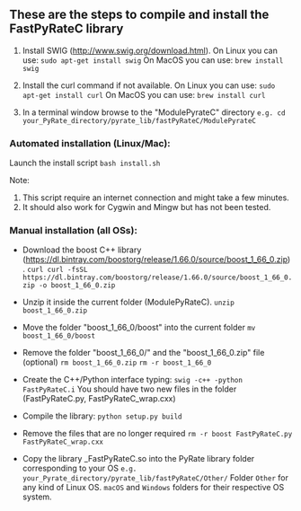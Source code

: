 ## These are the steps to compile and install the FastPyRateC library


1. Install SWIG (http://www.swig.org/download.html).
   On Linux you can use: `sudo apt-get install swig`
   On MacOS you can use: `brew install swig`

2. Install the curl command if not available.
    On Linux you can use: `sudo apt-get install curl`
    On MacOS you can use: `brew install curl`

3. In a terminal window browse to the "ModulePyrateC" directory
   `e.g. cd your_PyRate_directory/pyrate_lib/fastPyRateC/ModulePyrateC`


### Automated installation (Linux/Mac):

Launch the install script
`bash install.sh`

Note:
1. This script require an internet connection and might take a few minutes.
2.  It should also work for Cygwin and Mingw but has not been tested.


### Manual installation (all OSs):
* Download the boost C++ library (https://dl.bintray.com/boostorg/release/1.66.0/source/boost_1_66_0.zip).
`curl curl -fsSL https://dl.bintray.com/boostorg/release/1.66.0/source/boost_1_66_0.zip -o boost_1_66_0.zip`

* Unzip it inside the current folder (ModulePyRateC).
`unzip boost_1_66_0.zip`

* Move the folder "boost_1_66_0/boost" into the current folder
`mv boost_1_66_0/boost`

* Remove the folder "boost_1_66_0/" and the "boost_1_66_0.zip" file (optional)
`rm boost_1_66_0.zip`
`rm -r boost_1_66_0`

* Create the C++/Python interface typing:
`swig -c++ -python FastPyRateC.i`
You should have two new files in the folder (FastPyRateC.py, FastPyRateC_wrap.cxx)

* Compile the library:
`python setup.py build`

* Remove the files that are no longer required
`rm -r boost FastPyRateC.py FastPyRateC_wrap.cxx`

* Copy the library _FastPyRateC.so into the PyRate library folder corresponding to your OS
`e.g. your_Pyrate_directory/pyrate_lib/fastPyRateC/Other/`
Folder `Other` for any kind of Linux OS. `macOS` and `Windows` folders for their respective OS system.
